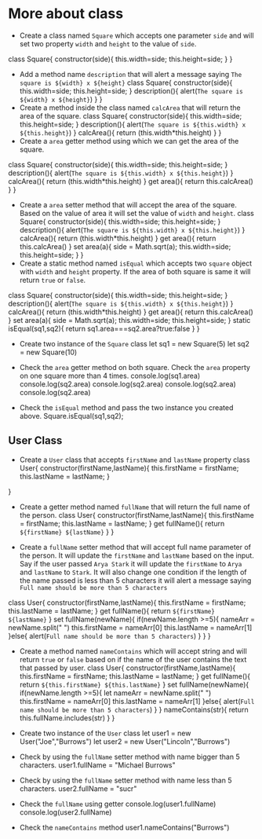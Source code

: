# More about class

- Create a class named `Square` which accepts one parameter `side` and will set two property `width` and `height` to the value of `side`.

class Square{
    constructor(side){
    this.width=side;
    this.height=side;
    }
}

- Add a method name `description` that will alert a message saying `The square is ${width} x ${height}`
class Square{
    constructor(side){
    this.width=side;
    this.height=side;
    }
    description(){
        alert(`The square is ${width} x ${height}`)
    }
}
- Create a method inside the class named `calcArea` that will return the area of the square.
class Square{
    constructor(side){
    this.width=side;
    this.height=side;
    }
    description(){
        alert(`The square is ${this.width} x ${this.height}`)
    }
    calcArea(){
        return (this.width*this.height)
    }
}
- Create a `area` getter method using which we can get the area of the square.

class Square{
    constructor(side){
    this.width=side;
    this.height=side;
    }
    description(){
        alert(`The square is ${this.width} x ${this.height}`)
    }
    calcArea(){
        return (this.width*this.height)
    }
    get area(){
        return this.calcArea()
    }
}

- Create a `area` setter method that will accept the area of the square. Based on the value of area it will set the value of `width` and `height`.
class Square{
    constructor(side){
    this.width=side;
    this.height=side;
    }
    description(){
        alert(`The square is ${this.width} x ${this.height}`)
    }
    calcArea(){
        return (this.width*this.height)
    }
    get area(){
        return this.calcArea()
    }
    set area(a){
        side = Math.sqrt(a);
        this.width=side;
        this.height=side;
    }
}
- Create a static method named `isEqual` which accepts two `square` object with `width` and `height` property. If the area of both square is same it will return `true` or `false`.

class Square{
    constructor(side){
    this.width=side;
    this.height=side;
    }
    description(){
        alert(`The square is ${this.width} x ${this.height}`)
    }
    calcArea(){
        return (this.width*this.height)
    }
    get area(){
        return this.calcArea()
    }
    set area(a){
        side = Math.sqrt(a);
        this.width=side;
        this.height=side;
    }
    static isEqual(sq1,sq2){
        return sq1.area===sq2.area?true:false
    }
}

- Create two instance of the `Square` class
let sq1 = new Square(5)
let sq2 = new Square(10)

- Check the `area` getter method on both square. Check the `area` property on one square more than 4 times.
console.log(sq1.area)
console.log(sq2.area)
console.log(sq2.area)
console.log(sq2.area)
console.log(sq2.area)


- Check the `isEqual` method and pass the two instance you created above.
Square.isEqual(sq1,sq2);

## User Class

- Create a `User` class that accepts `firstName` and `lastName` property
class User{
    constructor(firstName,lastName){
        this.firstName = firstName;
        this.lastName = lastName;
    }

}

- Create a getter method named `fullName` that will return the full name of the person.
class User{
    constructor(firstName,lastName){
        this.firstName = firstName;
        this.lastName = lastName;
    }
    get fullName(){
        return `${firstName} ${lastName}`
    } 
}

- Create a `fullName` setter method that will accept full name parameter of the person. It will update the `firstName` and `lastName` based on the input. Say if the user passed `Arya Stark` it will update the `firstName` to `Arya` and `lastName` to `Stark`. It will also change one condition if the length of the name passed is less than 5 characters it will alert a message saying `Full name should be more than 5 characters`

class User{
    constructor(firstName,lastName){
        this.firstName = firstName;
        this.lastName = lastName;
    }
    get fullName(){
        return `${firstName} ${lastName}`
    } 
    set fullName(newName){
        if(newName.length >=5){
        nameArr = newName.split(" ")
        this.firstName = nameArr[0]
        this.lastName = nameArr[1]
        }else{
            alert(`Full name should be more than 5 characters`)
        }
    }
}

- Create a method named `nameContains` which will accept string and will return `true` or `false` based on if the name of the user contains the text that passed by user.
class User{
    constructor(firstName,lastName){
        this.firstName = firstName;
        this.lastName = lastName;
    }
    get fullName(){
        return `${this.firstName} ${this.lastName}`
    } 
    set fullName(newName){
        if(newName.length >=5){
        let nameArr = newName.split(" ")
        this.firstName = nameArr[0]
        this.lastName = nameArr[1]
        }else{
            alert(`Full name should be more than 5 characters`)
        }
    }
    nameContains(str){
        return this.fullName.includes(str)
    }
}

- Create two instance of the `User` class
let user1 = new User("Joe","Burrows")
let user2 = new User("Lincoln","Burrows")

- Check by using the `fullName` setter method with name bigger than 5 characters.
user1.fullName = "Michael Burrows"

- Check by using the `fullName` setter method with name less than 5 characters.
user2.fullName = "sucr"

- Check the `fullName` using getter
console.log(user1.fullName)
console.log(user2.fullName)

- Check the `nameContains` method
user1.nameContains("Burrows")

